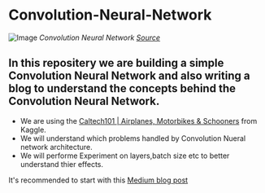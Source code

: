 # Convolution-Neural-Network

![Image](https://mlnotebook.github.io/img/CNN/convSobel.gif)
*Convolution Neural Network [Source](https://mlnotebook.github.io)*

## In this repositery we are building a simple Convolution Neural Network and also writing a blog to understand the concepts behind the Convolution Neural Network.

- We are using the [Caltech101 | Airplanes, Motorbikes & Schooners](https://www.kaggle.com/datasets/maricinnamon/caltech101-airplanes-motorbikes-schooners) from Kaggle.
- We will understand which problems handled by Convolution Nueral network architecture.
- We will performe Experiment on layers,batch size etc to better understand thier effects.

It's recommended to start with this [Medium blog post](https://medium.com/@yogesh.grjr4/convolution-neural-network-43d0380d229d)


